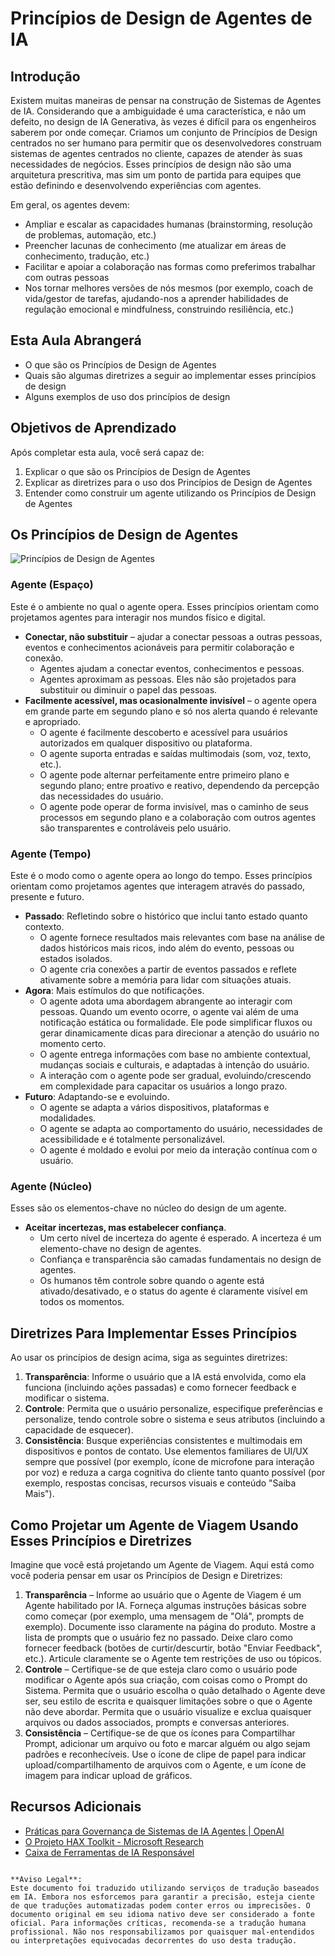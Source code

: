 # Princípios de Design de Agentes de IA

## Introdução

Existem muitas maneiras de pensar na construção de Sistemas de Agentes de IA. Considerando que a ambiguidade é uma característica, e não um defeito, no design de IA Generativa, às vezes é difícil para os engenheiros saberem por onde começar. Criamos um conjunto de Princípios de Design centrados no ser humano para permitir que os desenvolvedores construam sistemas de agentes centrados no cliente, capazes de atender às suas necessidades de negócios. Esses princípios de design não são uma arquitetura prescritiva, mas sim um ponto de partida para equipes que estão definindo e desenvolvendo experiências com agentes.

Em geral, os agentes devem:

- Ampliar e escalar as capacidades humanas (brainstorming, resolução de problemas, automação, etc.)
- Preencher lacunas de conhecimento (me atualizar em áreas de conhecimento, tradução, etc.)
- Facilitar e apoiar a colaboração nas formas como preferimos trabalhar com outras pessoas
- Nos tornar melhores versões de nós mesmos (por exemplo, coach de vida/gestor de tarefas, ajudando-nos a aprender habilidades de regulação emocional e mindfulness, construindo resiliência, etc.)

## Esta Aula Abrangerá

- O que são os Princípios de Design de Agentes
- Quais são algumas diretrizes a seguir ao implementar esses princípios de design
- Alguns exemplos de uso dos princípios de design

## Objetivos de Aprendizado

Após completar esta aula, você será capaz de:

1. Explicar o que são os Princípios de Design de Agentes
2. Explicar as diretrizes para o uso dos Princípios de Design de Agentes
3. Entender como construir um agente utilizando os Princípios de Design de Agentes

## Os Princípios de Design de Agentes

![Princípios de Design de Agentes](../../../translated_images/agentic-design-principles.png?WT.19d6373397ba872c62b9237a927d1261a67e21e7c8e83274e53494a65e520a08.pt.mc_id=academic-105485-koreyst)

### Agente (Espaço)

Este é o ambiente no qual o agente opera. Esses princípios orientam como projetamos agentes para interagir nos mundos físico e digital.

- **Conectar, não substituir** – ajudar a conectar pessoas a outras pessoas, eventos e conhecimentos acionáveis para permitir colaboração e conexão.
  - Agentes ajudam a conectar eventos, conhecimentos e pessoas.
  - Agentes aproximam as pessoas. Eles não são projetados para substituir ou diminuir o papel das pessoas.
- **Facilmente acessível, mas ocasionalmente invisível** – o agente opera em grande parte em segundo plano e só nos alerta quando é relevante e apropriado.
  - O agente é facilmente descoberto e acessível para usuários autorizados em qualquer dispositivo ou plataforma.
  - O agente suporta entradas e saídas multimodais (som, voz, texto, etc.).
  - O agente pode alternar perfeitamente entre primeiro plano e segundo plano; entre proativo e reativo, dependendo da percepção das necessidades do usuário.
  - O agente pode operar de forma invisível, mas o caminho de seus processos em segundo plano e a colaboração com outros agentes são transparentes e controláveis pelo usuário.

### Agente (Tempo)

Este é o modo como o agente opera ao longo do tempo. Esses princípios orientam como projetamos agentes que interagem através do passado, presente e futuro.

- **Passado**: Refletindo sobre o histórico que inclui tanto estado quanto contexto.
  - O agente fornece resultados mais relevantes com base na análise de dados históricos mais ricos, indo além do evento, pessoas ou estados isolados.
  - O agente cria conexões a partir de eventos passados e reflete ativamente sobre a memória para lidar com situações atuais.
- **Agora**: Mais estímulos do que notificações.
  - O agente adota uma abordagem abrangente ao interagir com pessoas. Quando um evento ocorre, o agente vai além de uma notificação estática ou formalidade. Ele pode simplificar fluxos ou gerar dinamicamente dicas para direcionar a atenção do usuário no momento certo.
  - O agente entrega informações com base no ambiente contextual, mudanças sociais e culturais, e adaptadas à intenção do usuário.
  - A interação com o agente pode ser gradual, evoluindo/crescendo em complexidade para capacitar os usuários a longo prazo.
- **Futuro**: Adaptando-se e evoluindo.
  - O agente se adapta a vários dispositivos, plataformas e modalidades.
  - O agente se adapta ao comportamento do usuário, necessidades de acessibilidade e é totalmente personalizável.
  - O agente é moldado e evolui por meio da interação contínua com o usuário.

### Agente (Núcleo)

Esses são os elementos-chave no núcleo do design de um agente.

- **Aceitar incertezas, mas estabelecer confiança**.
  - Um certo nível de incerteza do agente é esperado. A incerteza é um elemento-chave no design de agentes.
  - Confiança e transparência são camadas fundamentais no design de agentes.
  - Os humanos têm controle sobre quando o agente está ativado/desativado, e o status do agente é claramente visível em todos os momentos.

## Diretrizes Para Implementar Esses Princípios

Ao usar os princípios de design acima, siga as seguintes diretrizes:

1. **Transparência**: Informe o usuário que a IA está envolvida, como ela funciona (incluindo ações passadas) e como fornecer feedback e modificar o sistema.
2. **Controle**: Permita que o usuário personalize, especifique preferências e personalize, tendo controle sobre o sistema e seus atributos (incluindo a capacidade de esquecer).
3. **Consistência**: Busque experiências consistentes e multimodais em dispositivos e pontos de contato. Use elementos familiares de UI/UX sempre que possível (por exemplo, ícone de microfone para interação por voz) e reduza a carga cognitiva do cliente tanto quanto possível (por exemplo, respostas concisas, recursos visuais e conteúdo "Saiba Mais").

## Como Projetar um Agente de Viagem Usando Esses Princípios e Diretrizes

Imagine que você está projetando um Agente de Viagem. Aqui está como você poderia pensar em usar os Princípios de Design e Diretrizes:

1. **Transparência** – Informe ao usuário que o Agente de Viagem é um Agente habilitado por IA. Forneça algumas instruções básicas sobre como começar (por exemplo, uma mensagem de "Olá", prompts de exemplo). Documente isso claramente na página do produto. Mostre a lista de prompts que o usuário fez no passado. Deixe claro como fornecer feedback (botões de curtir/descurtir, botão "Enviar Feedback", etc.). Articule claramente se o Agente tem restrições de uso ou tópicos.
2. **Controle** – Certifique-se de que esteja claro como o usuário pode modificar o Agente após sua criação, com coisas como o Prompt do Sistema. Permita que o usuário escolha o quão detalhado o Agente deve ser, seu estilo de escrita e quaisquer limitações sobre o que o Agente não deve abordar. Permita que o usuário visualize e exclua quaisquer arquivos ou dados associados, prompts e conversas anteriores.
3. **Consistência** – Certifique-se de que os ícones para Compartilhar Prompt, adicionar um arquivo ou foto e marcar alguém ou algo sejam padrões e reconhecíveis. Use o ícone de clipe de papel para indicar upload/compartilhamento de arquivos com o Agente, e um ícone de imagem para indicar upload de gráficos.

## Recursos Adicionais
- [Práticas para Governança de Sistemas de IA Agentes | OpenAI](https://openai.com)
- [O Projeto HAX Toolkit - Microsoft Research](https://microsoft.com)
- [Caixa de Ferramentas de IA Responsável](https://responsibleaitoolbox.ai)
```

**Aviso Legal**:  
Este documento foi traduzido utilizando serviços de tradução baseados em IA. Embora nos esforcemos para garantir a precisão, esteja ciente de que traduções automatizadas podem conter erros ou imprecisões. O documento original em seu idioma nativo deve ser considerado a fonte oficial. Para informações críticas, recomenda-se a tradução humana profissional. Não nos responsabilizamos por quaisquer mal-entendidos ou interpretações equivocadas decorrentes do uso desta tradução.